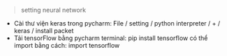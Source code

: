 > setting neural network
- Cài thư viện keras trong pycharm: File / setting / python interpreter / + / keras / install packet
- Tải tensorFlow bằng pycharm terminal: pip install tensorflow      có thể import bằng cách: import tensorflow

